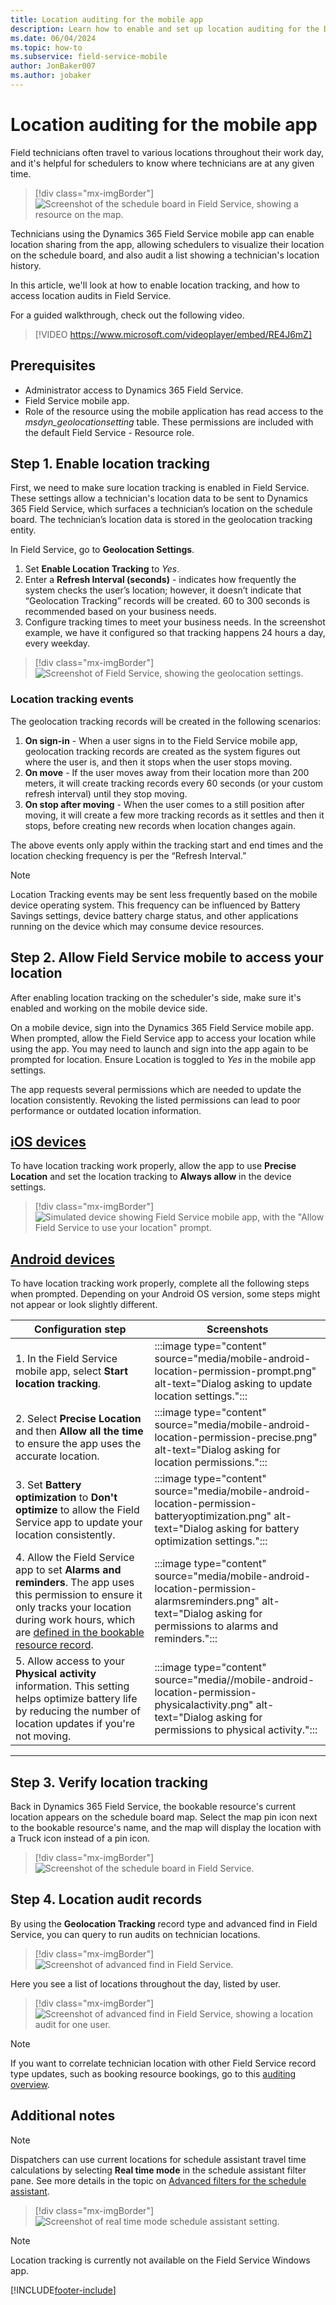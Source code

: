 ```yaml
---
title: Location auditing for the mobile app
description: Learn how to enable and set up location auditing for the Dynamics 365 Field Service mobile app.
ms.date: 06/04/2024
ms.topic: how-to
ms.subservice: field-service-mobile
author: JonBaker007
ms.author: jobaker
---
```


# Location auditing for the mobile app

Field technicians often travel to various locations throughout their work day, and it's helpful for schedulers to know where technicians are at any given time.

> [!div class="mx-imgBorder"]
> ![Screenshot of the schedule board in Field Service, showing a resource on the map.](./media/mobile-2020-location-auditing-schedule-board.png)

Technicians using the Dynamics 365 Field Service mobile app can enable location sharing from the app, allowing schedulers to visualize their location on the schedule board, and also audit a list showing a technician's location history.

In this article, we'll look at how to enable location tracking, and how to access location audits in Field Service.

For a guided walkthrough, check out the following video.

> [!VIDEO https://www.microsoft.com/videoplayer/embed/RE4J6mZ]

## Prerequisites

- Administrator access to Dynamics 365 Field Service.
- Field Service mobile app.
- Role of the resource using the mobile application has read access to the *msdyn_geolocationsetting* table. These permissions are included with the default Field Service - Resource role.
 

## Step 1. Enable location tracking

First, we need to make sure location tracking is enabled in Field Service. These settings allow a technician's location data to be sent to Dynamics 365 Field Service, which surfaces a technician’s location on the schedule board. The technician’s location data is stored in the geolocation tracking entity.

In Field Service, go to **Geolocation Settings**.

1. Set **Enable Location Tracking**  to *Yes*.
2. Enter a **Refresh Interval (seconds)** - indicates how frequently the system checks the user’s location; however, it doesn’t indicate that “Geolocation Tracking” records will be created. 60 to 300 seconds is recommended based on your business needs.
3. Configure tracking times to meet your business needs. In the screenshot example, we have it configured so that tracking happens 24 hours a day, every weekday.

> [!div class="mx-imgBorder"]
> ![Screenshot of Field Service, showing the geolocation settings.](./media/mobile-location-geolocation-settings.png)

### Location tracking events

The geolocation tracking records will be created in the following scenarios:

1. **On sign-in** - When a user signs in to the Field Service mobile app, geolocation tracking records are created as the system figures out where the user is, and then it stops when the user stops moving. 
2. **On move** - If the user moves away from their location more than 200 meters, it will create tracking records every 60 seconds (or your custom refresh interval) until they stop moving.
3. **On stop after moving** - When the user comes to a still position after moving, it will create a few more tracking records as it settles and then it stops, before creating new records when location changes again.

The above events only apply within the tracking start and end times and the location checking frequency is per the “Refresh Interval.”

> [!NOTE]
> Location Tracking events may be sent less frequently based on the mobile device operating system. This frequency can be influenced by Battery Savings settings, device battery charge status, and other applications running on the device which may consume device resources.

## Step 2. Allow Field Service mobile to access your location

After enabling location tracking on the scheduler's side, make sure it's enabled and working on the mobile device side.

On a mobile device, sign into the Dynamics 365 Field Service mobile app. When prompted, allow the Field Service app to access your location while using the app. You may need to launch and sign into the app again to be prompted for location. Ensure Location is toggled to *Yes* in the mobile app settings.

The app requests several permissions which are needed to update the location consistently. Revoking the listed permissions can lead to poor performance or outdated location information.

## [iOS devices](#tab/iOS)

To have location tracking work properly, allow the app to use **Precise Location** and set the location tracking to **Always allow** in the device settings.

> [!div class="mx-imgBorder"]
> ![Simulated device showing Field Service mobile app, with the "Allow Field Service to use your location" prompt.](./media/mobile-2020-location-auditing-enable.png)

## [Android devices](#tab/Android)

To have location tracking work properly, complete all the following steps when prompted. Depending on your Android OS version, some steps might not appear or look slightly different.

|Configuration step   | Screenshots  |
|---|---|
| 1. In the Field Service mobile app, select **Start location tracking**.  |  :::image type="content" source="media/mobile-android-location-permission-prompt.png" alt-text="Dialog asking to update location settings.":::  |
| 2. Select **Precise Location** and then **Allow all the time** to ensure the app uses the accurate location.    |  :::image type="content" source="media/mobile-android-location-permission-precise.png" alt-text="Dialog asking for location permissions."::: |
| 3. Set **Battery optimization** to **Don't optimize** to allow the Field Service app to update your location consistently.  | :::image type="content" source="media/mobile-android-location-permission-batteryoptimization.png" alt-text="Dialog asking for battery optimization settings.":::  |
| 4. Allow the Field Service app to set **Alarms and reminders**. The app uses this permission to ensure it only tracks your location during work hours, which are [defined in the bookable resource record](set-up-bookable-resources.md#add-work-hours).  | :::image type="content" source="media/mobile-android-location-permission-alarmsreminders.png" alt-text="Dialog asking for permissions to alarms and reminders.":::|
| 5. Allow access to your **Physical activity** information. This setting helps optimize battery life by reducing the number of location updates if you're not moving. | :::image type="content" source="media//mobile-android-location-permission-physicalactivity.png" alt-text="Dialog asking for permissions to physical activity.":::  |

---

## Step 3. Verify location tracking

Back in Dynamics 365 Field Service, the bookable resource's current location appears on the schedule board map. Select the map pin icon next to the bookable resource's name, and the map will display the location with a Truck icon instead of a pin icon.

> [!div class="mx-imgBorder"]
> ![Screenshot of the schedule board in Field Service.](./media/mobile-2020-location-auditing-schedule-board.png)

## Step 4. Location audit records

By using the **Geolocation Tracking** record type and advanced find in Field Service, you can query to run audits on technician locations.

> [!div class="mx-imgBorder"]
> ![Screenshot of advanced find in Field Service.](./media/mobile-location-geolocation-tracking-entity-advance-find.png)

Here you see a list of locations throughout the day, listed by user.

> [!div class="mx-imgBorder"]
> ![Screenshot of advanced find in Field Service, showing a location audit for one user.](./media/mobile-location-geolocation-tracking-results.png)

> [!Note]
> If you want to correlate technician location with other Field Service record type updates, such as booking resource bookings, go to this [auditing overview](/power-platform/admin/audit-data-user-activity).  

## Additional notes

> [!Note]
> Dispatchers can use current locations for schedule assistant travel time calculations by selecting **Real time mode** in the schedule assistant filter pane. See more details in the topic on [Advanced filters for the schedule assistant](schedule-assistant-advanced-filters.md).

> [!div class="mx-imgBorder"]
> ![Screenshot of real time mode schedule assistant setting.](./media/mobile-geofence-real-time-location-filter.png)

> [!Note]
> Location tracking is currently not available on the Field Service Windows app.

[!INCLUDE[footer-include](../includes/footer-banner.md)]
